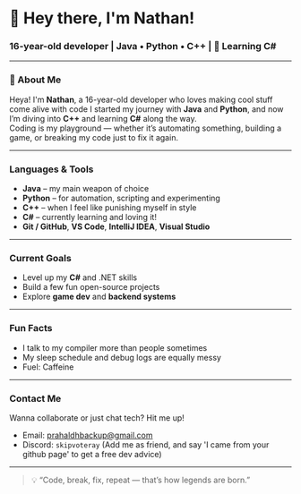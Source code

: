 # 👋 Hey there, I'm Nathan!

### 16-year-old developer | Java • Python • C++ | 🌱 Learning C#

---

### 🚀 About Me
Heya! I'm **Nathan**, a 16-year-old developer who loves making cool stuff come alive with code 
I started my journey with **Java** and **Python**, and now I’m diving into **C++** and learning **C#** along the way.  
Coding is my playground — whether it’s automating something, building a game, or breaking my code just to fix it again.

---

### Languages & Tools
- **Java** – my main weapon of choice  
- **Python** – for automation, scripting and experimenting
- **C++** – when I feel like punishing myself in style  
- **C#** – currently learning and loving it!  
- **Git / GitHub**, **VS Code**, **IntelliJ IDEA**, **Visual Studio**

---

### Current Goals
- Level up my **C#** and .NET skills  
- Build a few fun open-source projects  
- Explore **game dev** and **backend systems**

---

### Fun Facts
- I talk to my compiler more than people sometimes  
- My sleep schedule and debug logs are equally messy  
- Fuel: Caffeine

---

### Contact Me
Wanna collaborate or just chat tech? Hit me up!
- Email: prahaldhbackup@gmail.com
- Discord: `skipvoteray` (Add me as friend, and say 'I came from your github page' to get a free dev advice)  

---

> 💡 “Code, break, fix, repeat — that’s how legends are born.”  
